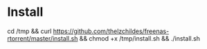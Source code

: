 # Install
cd /tmp && curl https://github.com/thelzchildes/freenas-rtorrent/master/install.sh && chmod +x /tmp/install.sh && ./install.sh
